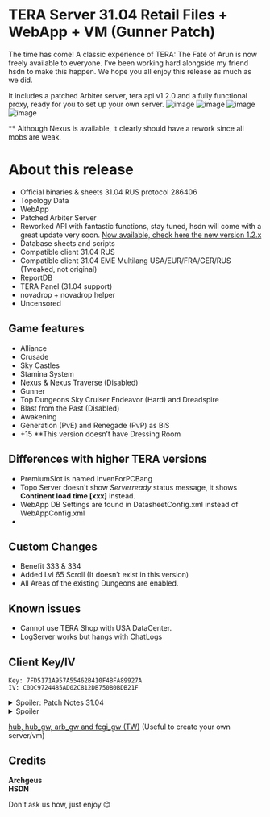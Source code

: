 
# TERA Server 31.04 Retail Files + WebApp + VM (Gunner Patch)

The time has come! A classic experience of TERA: The Fate of Arun is now freely available to everyone. I’ve been working hard alongside my friend hsdn to make this happen. We hope you all enjoy this release as much as we did.

It includes a patched Arbiter server, tera api v1.2.0 and a fully functional proxy, ready for you to set up your own server.
![image](https://github.com/user-attachments/assets/fe67266e-51a0-4042-bec4-70f790247030)
![image](https://github.com/user-attachments/assets/12559e33-0f52-4f29-aa5d-bfaa979b4ed5)
![image](https://github.com/user-attachments/assets/851c92cf-efff-498a-ac62-adb194d297a1)
![image](https://github.com/user-attachments/assets/8a1d8075-da21-4283-8178-544b7ecf9f19)

** Although Nexus is available, it clearly should have a rework since all mobs are weak.

# About this release
- Official binaries & sheets 31.04 RUS protocol 286406
- Topology Data
- WebApp
- Patched Arbiter Server
- Reworked API with fantastic functions, stay tuned, hsdn will come with a great update very soon. [Now available, check here the new version 1.2.x](https://forum.ragezone.com/threads/tera-api-node-js-shop-and-launcher-with-client-patcher.1205579/post-9335535)
- Database sheets and scripts
- Compatible client 31.04 RUS
- Compatible client 31.04 EME Multilang USA/EUR/FRA/GER/RUS (Tweaked, not original)
- ReportDB
- TERA Panel (31.04 support)
- novadrop + novadrop helper
- Uncensored

## Game features
- Alliance
- Crusade
- Sky Castles
- Stamina System
- Nexus & Nexus Traverse (Disabled)
- Gunner
- Top Dungeons Sky Cruiser Endeavor (Hard) and Dreadspire
- Blast from the Past (Disabled)
- Awakening
- Generation (PvE) and Renegade (PvP) as BiS
- +15
**This version doesn’t have Dressing Room
  
## Differences with higher TERA versions
- PremiumSlot is named InvenForPCBang
- Topo Server doesn't show $Server ready$ status message, it shows **Continent load time [xxx]** instead.
- WebApp DB Settings are found in DatasheetConfig.xml instead of WebAppConfig.xml
- 
## Custom Changes
- Benefit 333 & 334
- Added Lvl 65 Scroll (It doesn’t exist in this version)
- All Areas of the existing Dungeons are enabled.


## Known issues
- Cannot use TERA Shop with USA DataCenter.
- LogServer works but hangs with ChatLogs

## Client Key/IV
```
Key: 7FD5171A957A55462B410F4BFA89927A
IV: C0DC9724485AD02C812DB750B0BDB21F
```

<details>
  <summary>Spoiler: Patch Notes 31.04</summary>

  
 ## VM Info
- VMWare 17.x
- Windows Server 2022
- SQLServer2019
- 31.04 Server files
- ItemClaim Enabled and fully working
- WebApp Enabled and fully working
- Reworked TERA Api
- Working TERA Shop
- TERA Panel
- NAT, 192.168.1.128 as static ip
I left a fully configured launcher on the Desktop

 ## Download

[Client RUS](https://disk.yandex.ru/d/uHzXjdnt-PKIyg)
[Client USA/EUR/FRA/GER/RUS](https://disk.yandex.com/d/Av-Y8MD-S2T3XA)(**04/04/2025**)

<details>
  <summary>Password:</summary>
 
```
hU5VNYupPndELJ#BxV5r5^tUCnivzct2W@f9@#Ps
```

</details>

[Server](https://disk.yandex.com/d/yRI5FQA-yQo7_Q)

<details>
  <summary>Password:</summary>
 
```
VZK&8ceiBKS2&@me!YNN&E9qw5G$YtwMAWjL39t&
```

</details>

[VM](https://disk.yandex.com/d/pyfhoHjtU6BlTg) (03/04/2025)

<details>
 
<summary>Password:</summary>
 
```
^sLr!*z8jF4c2RhMW8efTmVZ$86CNn&JfhT7FE**
```

</details>

[ToolBox](https://forum.ragezone.com/threads/tera-server-31-04-retail-files-webapp-vm-gunner-patch.1241629/post-9335489)  
[Proto 286406](https://disk.yandex.com/d/_PXiiThW1y14-g)  
**[QA Commands]**  
[Arbiter](https://gist.archgeus.com/archgeus/b253e38cf4ac4c54a9e02e05611f19a5)  
[World](https://gist.archgeus.com/archgeus/58e8bb0d05114a928d00c45e90d65382)  
[Git repo (where i'm uploading changes and restorations)](https://gitea.archgeus.com/TERA_p3104)  
 
</details>

<details>
<summary>Spoiler</summary>
https://forum.ragezone.com/data/video/216/216485-1f8d64b8bee5baf427c8e561447e8241.mp4
</details>


[hub, hub_gw, arb_gw and fcgi_gw (TW)](https://disk.yandex.com/d/1lJfi3hPIXGJSg) (Useful to create your own server/vm)

## Credits
**Archgeus**  
**HSDN**  

Don't ask us how, just enjoy :blush:
